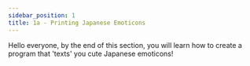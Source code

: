 ```yaml
---
sidebar_position: 1
title: 1a - Printing Japanese Emoticons
---
```


Hello everyone, by the end of this section, you will learn how to create a
program that 'texts' you cute Japanese emoticons!

